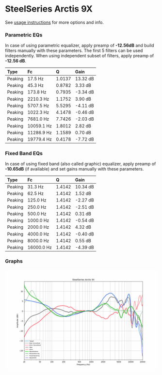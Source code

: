# SteelSeries Arctis 9X
See [usage instructions](https://github.com/jaakkopasanen/AutoEq#usage) for more options and info.

### Parametric EQs
In case of using parametric equalizer, apply preamp of **-12.56dB** and build filters manually
with these parameters. The first 5 filters can be used independently.
When using independent subset of filters, apply preamp of **-12.56 dB**.

| Type    | Fc         |      Q | Gain     |
|:--------|:-----------|:-------|:---------|
| Peaking | 17.5 Hz    | 1.0137 | 13.32 dB |
| Peaking | 45.3 Hz    | 0.8782 | 3.33 dB  |
| Peaking | 173.8 Hz   | 0.7935 | -3.34 dB |
| Peaking | 2210.3 Hz  | 1.1752 | 3.90 dB  |
| Peaking | 5707.5 Hz  | 5.5295 | -4.11 dB |
| Peaking | 1022.3 Hz  | 4.1478 | -0.46 dB |
| Peaking | 7681.0 Hz  | 7.7426 | -2.03 dB |
| Peaking | 10059.1 Hz | 1.8012 | 2.82 dB  |
| Peaking | 11286.9 Hz | 1.1589 | 0.70 dB  |
| Peaking | 19779.4 Hz | 0.4178 | -7.72 dB |

### Fixed Band EQs
In case of using fixed band (also called graphic) equalizer, apply preamp of **-10.65dB**
(if available) and set gains manually with these parameters.

| Type    | Fc         |      Q | Gain     |
|:--------|:-----------|:-------|:---------|
| Peaking | 31.3 Hz    | 1.4142 | 10.34 dB |
| Peaking | 62.5 Hz    | 1.4142 | 1.52 dB  |
| Peaking | 125.0 Hz   | 1.4142 | -2.27 dB |
| Peaking | 250.0 Hz   | 1.4142 | -2.51 dB |
| Peaking | 500.0 Hz   | 1.4142 | 0.31 dB  |
| Peaking | 1000.0 Hz  | 1.4142 | -0.54 dB |
| Peaking | 2000.0 Hz  | 1.4142 | 4.32 dB  |
| Peaking | 4000.0 Hz  | 1.4142 | -0.40 dB |
| Peaking | 8000.0 Hz  | 1.4142 | 0.55 dB  |
| Peaking | 16000.0 Hz | 1.4142 | -4.39 dB |

### Graphs
![](./SteelSeries%20Arctis%209X.png)
